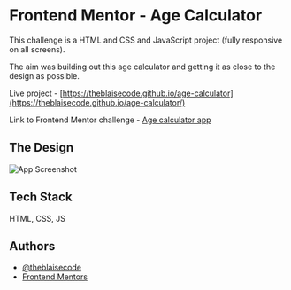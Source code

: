 
# Frontend Mentor - Age Calculator

This challenge is a HTML and CSS and JavaScript project (fully responsive on all screens).

The aim was building out this age calculator and getting it as close to the design as possible.

Live project - [https://theblaisecode.github.io/age-calculator](https://theblaisecode.github.io/age-calculator/)

Link to Frontend Mentor challenge - [Age calculator app](https://www.frontendmentor.io/challenges/age-calculator-app-dF9DFFpj-Q)


## The Design

![App Screenshot](https://res.cloudinary.com/dz209s6jk/image/upload/f_auto,q_auto,w_700/Challenges/jmzygkuazktqtg2akkkx.jpg)


## Tech Stack

HTML, CSS, JS


## Authors

- [@theblaisecode](https://github.com/theblaisecode)
- [Frontend Mentors](https://www.frontendmentor.io/challenges/)

